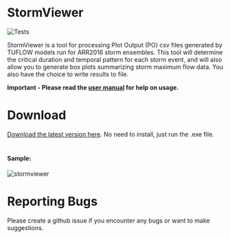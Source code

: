 # StormViewer

![Tests](https://github.com/hydroEng/tuflow_ensemble/actions/workflows/main.yml/badge.svg)

StormViewer is a tool for processing Plot Output (PO) csv files generated by TUFLOW models run for ARR2016 storm ensembles. This tool will determine the critical duration and temporal pattern for each storm event, and will also allow you to generate box plots summarizing storm maximum flow data. You also have the choice to write results to file.

**Important - Please read the [user manual](https://github.com/hydroEng/StormViewer/blob/master/USER_MANUAL.md) for help on usage.**

# Download

[Download the latest version here](https://github.com/hydroEng/StormViewer/releases/). No need to install, just run the .exe file. 

# 

#### Sample:

![stormviewer](https://github.com/hydroEng/StormViewer/assets/59785388/0e1f6edc-19be-410a-bef0-aab42931c8d7)


# Reporting Bugs

Please create a github issue if you encounter any bugs or want to make suggestions.
